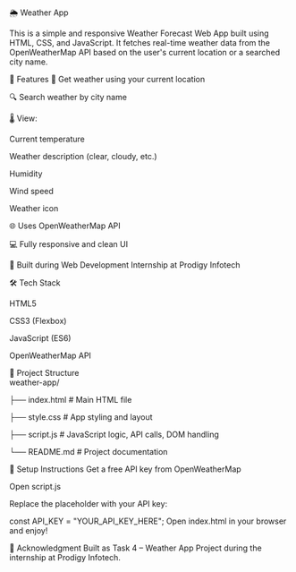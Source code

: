 🌦️ Weather App 

This is a simple and responsive Weather Forecast Web App built using HTML, CSS, and JavaScript. It fetches real-time weather data from the OpenWeatherMap API based on the user's current location or a searched city name.

🚀 Features
📍 Get weather using your current location

🔍 Search weather by city name

🌡️ View:

Current temperature

Weather description (clear, cloudy, etc.)

Humidity

Wind speed

Weather icon

🌐 Uses OpenWeatherMap API

💻 Fully responsive and clean UI

🧠 Built during Web Development Internship at Prodigy Infotech


🛠️ Tech Stack

HTML5

CSS3 (Flexbox)

JavaScript (ES6)

OpenWeatherMap API

📂 Project Structure
\
weather-app/

├── index.html       # Main HTML file

├── style.css        # App styling and layout

├── script.js        # JavaScript logic, API calls, DOM handling

└── README.md        # Project documentation


🔑 Setup Instructions
Get a free API key from OpenWeatherMap

Open script.js

Replace the placeholder with your API key:

const API_KEY = "YOUR_API_KEY_HERE";
Open index.html in your browser and enjoy!

🙌 Acknowledgment
Built as Task 4 – Weather App Project during the internship at Prodigy Infotech.


